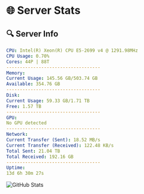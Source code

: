 # 🌐 Server Stats
## 🔍 Server Info
```yaml
CPU: Intel(R) Xeon(R) CPU E5-2699 v4 @ 1291.98MHz
CPU Usage: 0.70%
Cores: 44P | 88T
-----------------------------------
Memory:
Current Usage: 145.56 GB/503.74 GB
Available: 354.76 GB
-----------------------------------
Disk:
Current Usage: 59.33 GB/1.71 TB
Free: 1.57 TB
-----------------------------------
GPU:
No GPU detected
-----------------------------------
Network:
Current Transfer (Sent): 18.52 MB/s
Current Transfer (Received): 122.48 KB/s
Total Sent: 21.04 TB
Total Received: 192.16 GB
-----------------------------------
Uptime:
13d 6h 30m 27s
```
![GitHub Stats](https://img.shields.io/badge/Updated-2025-03-21_03:53:16-blue)